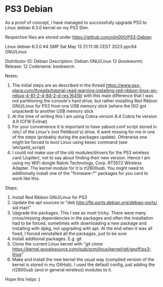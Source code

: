 # PS3 Debian

As a proof of concept, I have managed to successfully upgrade PS3 to Linux debian 6.3.0 kernel on my PS3 Slim.

Respective files are stored under https://github.com/olin000/PS3-Debian

Linux debian 6.3.0 #4 SMP Sat May 13 21:11:36 CEST 2023 ppc64 GNU/Linux

Distributor ID: Debian
Description:    Debian GNU/Linux 12 (bookworm)
Release:    12
Codename:   bookworm

Notes:
1. The initial steps are as described in the thread https://www.psx-place.com/threads/tutorial-read-warning-installing-red-ribbon-linux-on-rebug-4-81-2-4-84-2-d-rex.16419/ with this main difference that I was not partitioning the console's hard drive, but rather installing Red Ribbon GNU/Linux for PS3 from one USB memory stick (where the ISO got unpacked) to another USB memory stick
2. At the time of writing this I am using Cobra version 8.4 Cobra fw version 4.9 (CFW Evilnat)
3. For your convenience it is important to have yaboot.conf script stored in /etc/ of the Linux's (not Petitboot's) drive. It went missing for me in one of the steps (probably during the packages update). Otherwise one might be forced to boot Linux using kexec command (see \etc\petit_script)
4. I could not make use of the old modules/drivers for the PS3 wireless card (Jupiter), not to say about finding their new version. Hence I am using my WiFi dongle Ralink Technology, Corp. RT5572 Wireless Adapter. The kernel module for it is rt2800usb. You might need to additionally install one of the "firmware-*" packages for you card to work like this.

Steps:
1. Install Red Ribbon GNU/Linux for PS3
2. Update the apt sources to "deb http://ftp.ports.debian.org/debian-ports/ sid main"
3. Upgrade the packages. This I see as most tricky. There were many cross/missing dependencies in the packages and often the installation had to be forced, sometimes with downloading a new package and installing with dpkg, not upgrading with apt. At the end when it was all fixed, I forced reinstalled all the packages, just to be sure
4. Install additional packages. E.g. git
5. Clone the current Linux kernel with "git clone https://kernel.googlesource.com/pub/scm/linux/kernel/git/geoff/ps3-linux"
6. Make and install the new kernel the usual way (compiled version of the kernel is stored in my GitHub). I used the default config, just adding the rt2800usb (and in general wireless) modules to it.

Hope this helps :)
